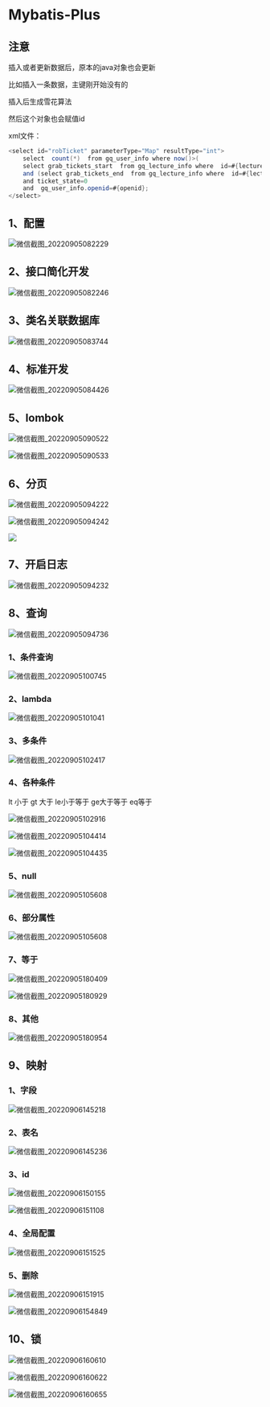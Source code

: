 # Mybatis-Plus

## 注意

插入或者更新数据后，原本的java对象也会更新

比如插入一条数据，主键刚开始没有的

插入后生成雪花算法

然后这个对象也会赋值id



xml文件：

```java
<select id="robTicket" parameterType="Map" resultType="int">
    select  count(*)  from gq_user_info where now()>(
    select grab_tickets_start  from gq_lecture_info where  id=#{lectureId})
    and (select grab_tickets_end  from gq_lecture_info where  id=#{lectureId})>now()
    and ticket_state=0
    and  gq_user_info.openid=#{openid};
</select>
```

## 1、配置

![微信截图_20220905082229](https://gitee.com/hongshenghyj/typora/raw/master/img/%E5%BE%AE%E4%BF%A1%E6%88%AA%E5%9B%BE_20220905082229.png)



## 2、接口简化开发

![微信截图_20220905082246](https://gitee.com/hongshenghyj/typora/raw/master/img/%E5%BE%AE%E4%BF%A1%E6%88%AA%E5%9B%BE_20220905082246.png)



## 3、类名关联数据库

![微信截图_20220905083744](https://gitee.com/hongshenghyj/typora/raw/master/img/%E5%BE%AE%E4%BF%A1%E6%88%AA%E5%9B%BE_20220905083744.png)



## 4、标准开发

![微信截图_20220905084426](https://gitee.com/hongshenghyj/typora/raw/master/img/%E5%BE%AE%E4%BF%A1%E6%88%AA%E5%9B%BE_20220905084426.png)



## 5、lombok

![微信截图_20220905090522](https://gitee.com/hongshenghyj/typora/raw/master/img/%E5%BE%AE%E4%BF%A1%E6%88%AA%E5%9B%BE_20220905090522.png)

![微信截图_20220905090533](https://gitee.com/hongshenghyj/typora/raw/master/img/%E5%BE%AE%E4%BF%A1%E6%88%AA%E5%9B%BE_20220905090533.png)





## 6、分页

![微信截图_20220905094222](https://gitee.com/hongshenghyj/typora/raw/master/img/%E5%BE%AE%E4%BF%A1%E6%88%AA%E5%9B%BE_20220905094222.png)



![微信截图_20220905094242](https://gitee.com/hongshenghyj/typora/raw/master/img/%E5%BE%AE%E4%BF%A1%E6%88%AA%E5%9B%BE_20220905094242.png)



![](https://gitee.com/hongshenghyj/typora/raw/master/img/%E5%BE%AE%E4%BF%A1%E6%88%AA%E5%9B%BE_20221002173314.png)



## 7、开启日志

![微信截图_20220905094232](https://gitee.com/hongshenghyj/typora/raw/master/img/%E5%BE%AE%E4%BF%A1%E6%88%AA%E5%9B%BE_20220905094232.png)



## 8、查询

![微信截图_20220905094736](https://gitee.com/hongshenghyj/typora/raw/master/img/%E5%BE%AE%E4%BF%A1%E6%88%AA%E5%9B%BE_20220905094736.png)



### 1、条件查询

![微信截图_20220905100745](https://gitee.com/hongshenghyj/typora/raw/master/img/%E5%BE%AE%E4%BF%A1%E6%88%AA%E5%9B%BE_20220905100745.png)



### 2、lambda

![微信截图_20220905101041](https://gitee.com/hongshenghyj/typora/raw/master/img/%E5%BE%AE%E4%BF%A1%E6%88%AA%E5%9B%BE_20220905101041.png)



### 3、多条件

![微信截图_20220905102417](https://gitee.com/hongshenghyj/typora/raw/master/img/%E5%BE%AE%E4%BF%A1%E6%88%AA%E5%9B%BE_20220905102417.png)



### **4、各种条件**

lt  小于   gt 大于   le小于等于  ge大于等于  eq等于

![微信截图_20220905102916](https://gitee.com/hongshenghyj/typora/raw/master/img/%E5%BE%AE%E4%BF%A1%E6%88%AA%E5%9B%BE_20220905102916.png)



![微信截图_20220905104414](https://gitee.com/hongshenghyj/typora/raw/master/img/%E5%BE%AE%E4%BF%A1%E6%88%AA%E5%9B%BE_20220905104414.png)



![微信截图_20220905104435](https://gitee.com/hongshenghyj/typora/raw/master/img/%E5%BE%AE%E4%BF%A1%E6%88%AA%E5%9B%BE_20220905104435.png)



### 5、null

![微信截图_20220905105608](https://gitee.com/hongshenghyj/typora/raw/master/img/%E5%BE%AE%E4%BF%A1%E6%88%AA%E5%9B%BE_20220905105608.png)



### 6、部分属性

![微信截图_20220905105608](C:\Users\waili\Desktop\usual\微信截图\mybatis-plus\微信截图_20220905105608.png)



### 7、等于

![微信截图_20220905180409](https://gitee.com/hongshenghyj/typora/raw/master/img/%E5%BE%AE%E4%BF%A1%E6%88%AA%E5%9B%BE_20220905180409.png)





![微信截图_20220905180929](https://gitee.com/hongshenghyj/typora/raw/master/img/%E5%BE%AE%E4%BF%A1%E6%88%AA%E5%9B%BE_20220905180929.png)



### 8、其他

![微信截图_20220905180954](https://gitee.com/hongshenghyj/typora/raw/master/img/%E5%BE%AE%E4%BF%A1%E6%88%AA%E5%9B%BE_20220905180954.png)





## 9、映射

### 1、字段

![微信截图_20220906145218](https://gitee.com/hongshenghyj/typora/raw/master/img/%E5%BE%AE%E4%BF%A1%E6%88%AA%E5%9B%BE_20220906145218.png)



### 2、表名

![微信截图_20220906145236](https://gitee.com/hongshenghyj/typora/raw/master/img/%E5%BE%AE%E4%BF%A1%E6%88%AA%E5%9B%BE_20220906145236.png)



### 3、id

![微信截图_20220906150155](https://gitee.com/hongshenghyj/typora/raw/master/img/%E5%BE%AE%E4%BF%A1%E6%88%AA%E5%9B%BE_20220906150155.png)

![微信截图_20220906151108](https://gitee.com/hongshenghyj/typora/raw/master/img/%E5%BE%AE%E4%BF%A1%E6%88%AA%E5%9B%BE_20220906151108.png)



### 4、全局配置

![微信截图_20220906151525](https://gitee.com/hongshenghyj/typora/raw/master/img/%E5%BE%AE%E4%BF%A1%E6%88%AA%E5%9B%BE_20220906151525.png)



### 5、删除

![微信截图_20220906151915](https://gitee.com/hongshenghyj/typora/raw/master/img/%E5%BE%AE%E4%BF%A1%E6%88%AA%E5%9B%BE_20220906151915.png)



![微信截图_20220906154849](https://gitee.com/hongshenghyj/typora/raw/master/img/%E5%BE%AE%E4%BF%A1%E6%88%AA%E5%9B%BE_20220906154849.png)



## 10、锁

![微信截图_20220906160610](https://gitee.com/hongshenghyj/typora/raw/master/img/%E5%BE%AE%E4%BF%A1%E6%88%AA%E5%9B%BE_20220906160610.png)

![微信截图_20220906160622](https://gitee.com/hongshenghyj/typora/raw/master/img/%E5%BE%AE%E4%BF%A1%E6%88%AA%E5%9B%BE_20220906160622.png)



![微信截图_20220906160655](https://gitee.com/hongshenghyj/typora/raw/master/img/%E5%BE%AE%E4%BF%A1%E6%88%AA%E5%9B%BE_20220906160655.png)
